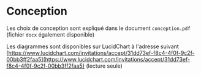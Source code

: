 # Conception

Les choix de conception sont expliqué dans le document `conception.pdf` (fichier `docx` également disponible)

Les diagrammes sont disponibles sur LucidChart à l'adresse suivant [https://www.lucidchart.com/invitations/accept/31dd73ef-f8c4-4f0f-9c2f-00bb3ff2faa5](https://www.lucidchart.com/invitations/accept/31dd73ef-f8c4-4f0f-9c2f-00bb3ff2faa5) (lecture seule)

